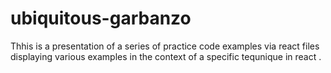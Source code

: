 # ubiquitous-garbanzo
Thhis is a presentation of a series of practice code examples via react files displaying various examples in the context of a specific  tequnique in react .

